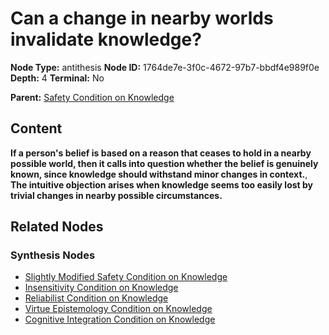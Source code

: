 # Can a change in nearby worlds invalidate knowledge?

**Node Type:** antithesis
**Node ID:** 1764de7e-3f0c-4672-97b7-bbdf4e989f0e
**Depth:** 4
**Terminal:** No

**Parent:** [Safety Condition on Knowledge](safety-condition-on-knowledge-synthesis-c5c271c7-d747-4224-b2f8-9f7e2de62449.md)

## Content

**If a person's belief is based on a reason that ceases to hold in a nearby possible world, then it calls into question whether the belief is genuinely known, since knowledge should withstand minor changes in context.**, **The intuitive objection arises when knowledge seems too easily lost by trivial changes in nearby possible circumstances.**

## Related Nodes

### Synthesis Nodes

- [Slightly Modified Safety Condition on Knowledge](slightly-modified-safety-condition-on-knowledge-synthesis-38b1cb6e-ff82-4cd0-b170-7a1c457cac62.md)
- [Insensitivity Condition on Knowledge](insensitivity-condition-on-knowledge-synthesis-9b3dac1f-da01-4e8f-8b97-cf35f79013f4.md)
- [Reliabilist Condition on Knowledge](reliabilist-condition-on-knowledge-synthesis-b8d018ec-aaef-44ee-aa9d-399ac87d838a.md)
- [Virtue Epistemology Condition on Knowledge](virtue-epistemology-condition-on-knowledge-synthesis-43b667c6-6843-4e35-93c1-cb55006a2b01.md)
- [Cognitive Integration Condition on Knowledge](cognitive-integration-condition-on-knowledge-synthesis-b756bbc5-41e6-4b20-94d8-b4383df15659.md)
